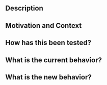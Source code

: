 ## Description
<!--- Describe your changes in detail -->

## Motivation and Context
<!--- Why is this change required? What problem does it solve? -->

## How has this been tested?
<!--- Please describe in detail how you tested your changes. -->

## What is the current behavior?
<!-- Please describe the current behavior that you are modifying, or link to a relevant issue. -->

## What is the new behavior?
<!-- Please describe the behavior or changes that are being added by this PR. -->

